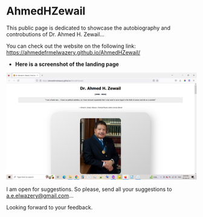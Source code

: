 # AhmedHZewail

This public page is dedicated to showcase the autobiography and controbutions of Dr. Ahmed H. Zewail...

You can check out the website on the following link: https://ahmedefrmelwazery.github.io/AhmedHZewail/

* **Here is a screenshot of the landing page**

![A demo of the landing page](./resources/imgs/ScreenshotOfAhmedHZewailQWebsite.png "A demo of the landing page")

I am open for suggestions. So please, send all your suggestions to a.e.elwazery@gmail.com...

Looking forward to your feedback.
